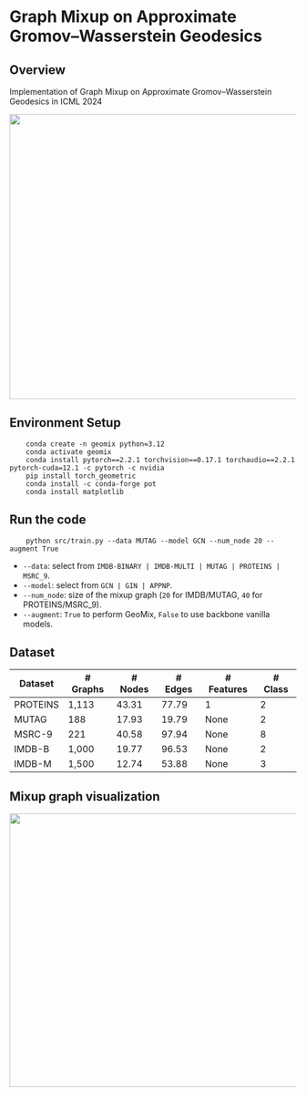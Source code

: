 # Graph Mixup on Approximate Gromov–Wasserstein Geodesics

## Overview
Implementation of Graph Mixup on Approximate Gromov–Wasserstein Geodesics in ICML 2024
<p align="center">
  <img width="800" height="500" src="./imgs/geomix.png">
</p>

## Environment Setup
```
    conda create -n geomix python=3.12
    conda activate geomix
    conda install pytorch==2.2.1 torchvision==0.17.1 torchaudio==2.2.1 pytorch-cuda=12.1 -c pytorch -c nvidia
    pip install torch_geometric
    conda install -c conda-forge pot
    conda install matplotlib
```

## Run the code
```
    python src/train.py --data MUTAG --model GCN --num_node 20 --augment True
```

- ```--data```: select from ```IMDB-BINARY | IMDB-MULTI | MUTAG | PROTEINS | MSRC_9```.
- ```--model```: select from ```GCN | GIN | APPNP```.
- ```--num_node```: size of the mixup graph (```20``` for IMDB/MUTAG, ```40``` for PROTEINS/MSRC_9).
- ```--augment```: ```True``` to perform GeoMix, ```False``` to use backbone vanilla models.





## Dataset

| Dataset  | # Graphs | # Nodes | # Edges | # Features | # Class |
|----------|----------|---------|---------|------------|---------|
| PROTEINS |    1,113 |   43.31 |   77.79 |          1 |       2 |
| MUTAG    |      188 |   17.93 |   19.79 | None       |       2 |
| MSRC-9   |      221 |   40.58 |   97.94 | None       |       8 |
| IMDB-B   |    1,000 |   19.77 |   96.53 | None       |       2 |
| IMDB-M   |    1,500 |   12.74 |   53.88 | None       |       3 |


## Mixup graph visualization
<p align="center">
  <img width="900" height="480" src="./imgs/example.png">
</p>
